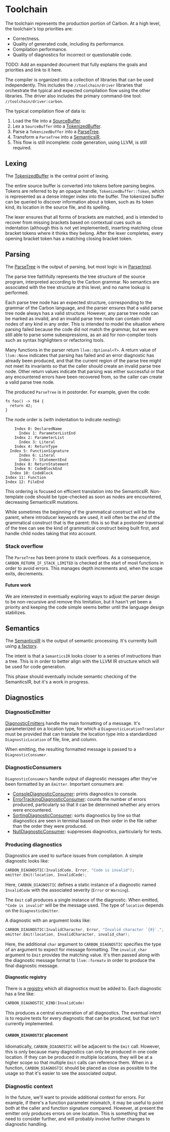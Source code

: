 # Toolchain

<!--
Part of the Carbon Language project, under the Apache License v2.0 with LLVM
Exceptions. See /LICENSE for license information.
SPDX-License-Identifier: Apache-2.0 WITH LLVM-exception
-->

The toolchain represents the production portion of Carbon. At a high level, the
toolchain's top priorities are:

-   Correctness.
-   Quality of generated code, including its performance.
-   Compilation performance.
-   Quality of diagnostics for incorrect or questionable code.

TODO: Add an expanded document that fully explains the goals and priorities and
link to it here.

The compiler is organized into a collection of libraries that can be used
independently. This includes the `//toolchain/driver` libraries that orchestrate
the typical and expected compilation flow using the other libraries. The driver
also includes the primary command-line tool: `//toolchain/driver:carbon`.

The typical compilation flow of data is:

1. Load the file into a [SourceBuffer](source/source_buffer.h).
2. Lex a `SourceBuffer` into a [TokenizedBuffer](lexer/tokenized_buffer.h).
3. Parse a `TokenizedBuffer` into a [ParseTree](parser/parse_tree.h).
4. Transform a `ParseTree` into a [SemanticsIR](semantics/semantics_ir.h).
5. This flow is still incomplete: code generation, using LLVM, is still
   required.

## Lexing

The [TokenizedBuffer](lexer/tokenized_buffer.h) is the central point of lexing.

The entire source buffer is converted into tokens before parsing begins. Tokens
are referred to by an opaque handle, `TokenizedBuffer::Token`, which is
represented as a dense integer index into the buffer. The tokenized buffer can
be queried to discover information about a token, such as its token kind, its
location in the source file, and its spelling.

The lexer ensures that all forms of brackets are matched, and is intended to
recover from missing brackets based on contextual cues such as indentation
(although this is not yet implemented), inserting matching close bracket tokens
where it thinks they belong. After the lexer completes, every opening bracket
token has a matching closing bracket token.

## Parsing

The [ParseTree](parser/parse_tree.h) is the output of parsing, but most logic is
in [ParserImpl](parser/parser_impl.h).

The parse tree faithfully represents the tree structure of the source program,
interpreted according to the Carbon grammar. No semantics are associated with
the tree structure at this level, and no name lookup is performed.

Each parse tree node has an expected structure, corresponding to the grammar of
the Carbon language, and the parser ensures that a valid parse tree node always
has a valid structure. However, any parse tree node can be marked as invalid,
and an invalid parse tree node can contain child nodes of any kind in any order.
This is intended to model the situation where parsing failed because the code
did not match the grammar, but we were still able to parse some subexpressions,
as an aid for non-compiler tools such as syntax highlighters or refactoring
tools.

Many functions in the parser return `llvm::Optional<T>`. A return value of
`llvm::None` indicates that parsing has failed and an error diagnostic has
already been produced, and that the current region of the parse tree might not
meet its invariants so that the caller should create an invalid parse tree node.
Other return values indicate that parsing was either successful or that any
encountered errors have been recovered from, so the caller can create a valid
parse tree node.

The produced `ParseTree` is in postorder. For example, given the code:

```carbon
fn foo() -> f64 {
  return 42;
}
```

The node order is (with indentation to indicate nesting):

```
    Index 0: DeclaredName
      Index 1: ParameterListEnd
    Index 2: ParameterList
      Index 3: Literal
    Index 4: ReturnType
  Index 5: FunctionSignature
      Index 6: Literal
      Index 7: StatementEnd
    Index 8: ReturnStatement
    Index 9: CodeBlockEnd
  Index 10: CodeBlock
Index 11: Function
Index 12: FileEnd
```

This ordering is focused on efficient translation into the SemanticsIR.
Non-template code should be type-checked as soon as nodes are encountered,
decreasing SemanticsIR mutations.

While sometimes the beginning of the grammatical construct will be the parent,
where introducer keywords are used, it will often be the _end_ of the
grammatical construct that is the parent: this is so that a postorder traversal
of the tree can see the kind of grammatical construct being built first, and
handle child nodes taking that into account.

### Stack overflow

The `ParseTree` has been prone to stack overflows. As a consequence,
`CARBON_RETURN_IF_STACK_LIMITED` is checked at the start of most functions in
order to avoid errors. This manages depth increments and, when the scope exits,
decrements.

#### Future work

We are interested in eventually exploring ways to adjust the parser design to be
non-recursive and remove this limitation, but it hasn't yet been a priority and
keeping the code simple seems better until the language design stabilizes.

## Semantics

The [SemanticsIR](semantics/semantics_ir.h) is the output of semantic
processing. It's currently built using
[a factory](semantics/semantics_ir_factory.h).

The intent is that a `SemanticsIR` looks closer to a series of instructions than
a tree. This is in order to better align with the LLVM IR structure which will
be used for code generation.

This phase should eventually include semantic checking of the SemanticsIR, but
it's a work in progress.

## Diagnostics

### DiagnosticEmitter

[DiagnosticEmitters](diagnostics/diagnostic_emitter.h) handle the main
formatting of a message. It's parameterized on a location type, for which a
`DiagnosticLocationTranslator` must be provided that can translate the location
type into a standardized `DiagnosticLocation` of file, line, and column.

When emitting, the resulting formatted message is passed to a
`DiagnosticConsumer`.

### DiagnosticConsumers

`DiagnosticConsumers` handle output of diagnostic messages after they've been
formatted by an `Emitter`. Important consumers are:

-   [ConsoleDiagnosticConsumer](diagnostics/diagnostic_emitter.h): prints
    diagnostics to console.
-   [ErrorTrackingDiagnosticConsumer](diagnostics/diagnostic_emitter.h): counts
    the number of errors produced, particularly so that it can be determined
    whether any errors were encountered.
-   [SortingDiagnosticConsumer](diagnostics/sorting_diagnostic_consumer.h):
    sorts diagnostics by line so that diagnostics are seen in terminal based on
    their order in the file rather than the order they were produced.
-   [NullDiagnosticConsumer](diagnostics/null_diagnostics.h): suppresses
    diagnostics, particularly for tests.

### Producing diagnostics

Diagnostics are used to surface issues from compilation. A simple diagnostic
looks like:

```cpp
CARBON_DIAGNOSTIC(InvalidCode, Error, "Code is invalid");
emitter.Emit(location, InvalidCode);
```

Here, `CARBON_DIAGNOSTIC` defines a static instance of a diagnostic named
`InvalidCode` with the associated severity (`Error` or `Warning`).

The `Emit` call produces a single instance of the diagnostic. When emitted,
`"Code is invalid"` will be the message used. The type of `location` depends on
the `DiagnosticEmitter`.

A diagnostic with an argument looks like:

```cpp
CARBON_DIAGNOSTIC(InvalidCharacter, Error, "Invalid character `{0}`.", char);
emitter.Emit(location, InvalidCharacter, invalid_char);
```

Here, the additional `char` argument to `CARBON_DIAGNOSTIC` specifies the type
of an argument to expect for message formatting. The `invalid_char` argument to
`Emit` provides the matching value. It's then passed along with the diagnostic
message format to `llvm::formatv` in order to produce the final diagnostic
message.

#### Diagnostic registry

There is a [registry](diagnostics/diagnostic_registry.def) which all diagnostics
must be added to. Each diagnostic has a line like:

```cpp
CARBON_DIAGNOSTIC_KIND(InvalidCode)
```

This produces a central enumeration of all diagnostics. The eventual intent is
to require tests for every diagnostic that can be produced, but that isn't
currently implemented.

#### `CARBON_DIAGNOSTIC` placement

Idiomatically, `CARBON_DIAGNOSTIC` will be adjacent to the `Emit` call. However,
this is only because many diagnostics can only be produced in one code location.
If they can be produced in multiple locations, they will be at a higher scope so
that multiple `Emit` calls can reference them. When in a function,
`CARBON_DIAGNOSTIC` should be placed as close as possible to the usage so that
it's easier to see the associated output.

### Diagnostic context

In the future, we'll want to provide additional context for errors. For example,
if there's a function parameter mismatch, it may be useful to point both at the
caller and function signature compared. However, at present the emitter only
produces errors on one location. This is something that we need to consider
further, and will probably involve further changes to diagnostic handling.
